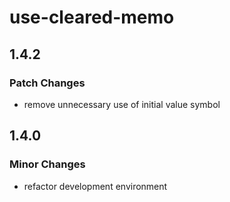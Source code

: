 # use-cleared-memo

## 1.4.2

### Patch Changes

- remove unnecessary use of initial value symbol

## 1.4.0

### Minor Changes

- refactor development environment
